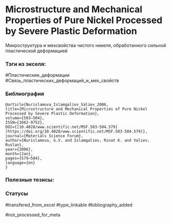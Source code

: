 # Microstructure and Mechanical Properties of Pure Nickel Processed by Severe Plastic Deformation

Микроструктура и мехсвойства чистого никеля, обработанного сильной пластической деформацией

### Тэги из экселя:
#Пластические_деформации
#Связь_пластических_деформаций_и_мех_свойств

### Библиография
```
@article{Nurislamova_Islamgaliev_Valiev_2006,
title={Microstructure and Mechanical Properties of Pure Nickel Processed by Severe Plastic Deformation},
volume={503–504},
ISSN={1662-9752},
DOI={[10.4028/www.scientific.net/MSF.503-504.579](https://doi.org/10.4028/www.scientific.net/MSF.503-504.579)},
journal={Materials Science Forum},
author={Nurislamova, G.V. and Islamgaliev, Rinat K. and Valiev, Ruslan},
year={2006},
month={Jan},
pages={579–584},
language={en}
}
```

### Полезные тезисы:

### Статусы
#transfered_from_excel 
#type_linkable 
#bibliography_added

#not_processed_for_meta
